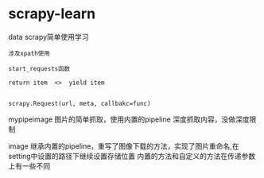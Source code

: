 # scrapy-learn

data
    scrapy简单使用学习

    涉及xpath使用

    start_requests函数

    return item  <>  yield item


    scrapy.Request(url, meta, callbakc=func)
    
 mypipeimage
     图片的简单抓取，使用内置的pipeline
     深度抓取内容，没做深度限制
   
  image
     继承内置的pipeline，重写了图像下载的方法，实现了图片重命名,在setting中设置的路径下继续设置存储位置
     内置的方法和自定义的方法在传递参数上有一些不同
     
   
 

